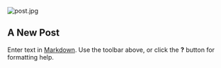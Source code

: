![post.jpg]({{site.baseurl}}/img/post.jpg)
## A New Post

Enter text in [Markdown](http://daringfireball.net/projects/markdown/). Use the toolbar above, or click the **?** button for formatting help.
